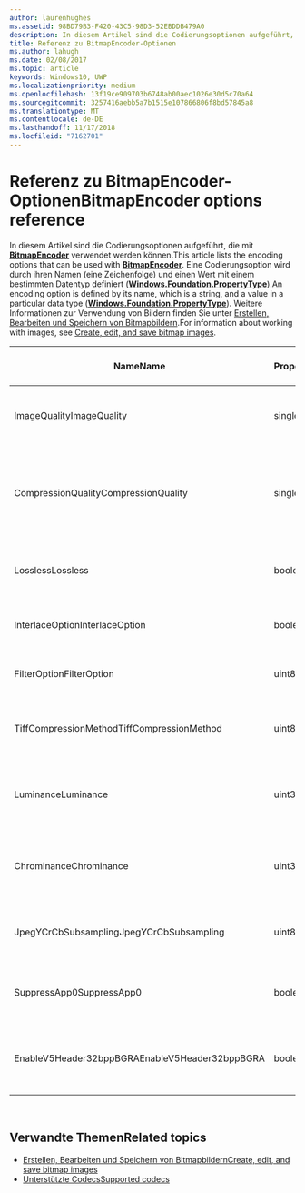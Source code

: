 ```yaml
---
author: laurenhughes
ms.assetid: 98BD79B3-F420-43C5-98D3-52EBDDB479A0
description: In diesem Artikel sind die Codierungsoptionen aufgeführt, die mit BitmapEncoder verwendet werden können.
title: Referenz zu BitmapEncoder-Optionen
ms.author: lahugh
ms.date: 02/08/2017
ms.topic: article
keywords: Windows10, UWP
ms.localizationpriority: medium
ms.openlocfilehash: 13f19ce909703b6748ab00aec1026e30d5c70a64
ms.sourcegitcommit: 3257416aebb5a7b1515e107866806f8bd57845a8
ms.translationtype: MT
ms.contentlocale: de-DE
ms.lasthandoff: 11/17/2018
ms.locfileid: "7162701"
---
```

# <a name="bitmapencoder-options-reference"></a><span data-ttu-id="a76b4-104">Referenz zu BitmapEncoder-Optionen</span><span class="sxs-lookup"><span data-stu-id="a76b4-104">BitmapEncoder options reference</span></span>


<span data-ttu-id="a76b4-105">In diesem Artikel sind die Codierungsoptionen aufgeführt, die mit [**BitmapEncoder**](https://msdn.microsoft.com/library/windows/apps/br226206) verwendet werden können.</span><span class="sxs-lookup"><span data-stu-id="a76b4-105">This article lists the encoding options that can be used with [**BitmapEncoder**](https://msdn.microsoft.com/library/windows/apps/br226206).</span></span> <span data-ttu-id="a76b4-106">Eine Codierungsoption wird durch ihren Namen (eine Zeichenfolge) und einen Wert mit einem bestimmten Datentyp definiert ([**Windows.Foundation.PropertyType**](https://msdn.microsoft.com/library/windows/apps/br225871)).</span><span class="sxs-lookup"><span data-stu-id="a76b4-106">An encoding option is defined by its name, which is a string, and a value in a particular data type ([**Windows.Foundation.PropertyType**](https://msdn.microsoft.com/library/windows/apps/br225871)).</span></span> <span data-ttu-id="a76b4-107">Weitere Informationen zur Verwendung von Bildern finden Sie unter [Erstellen, Bearbeiten und Speichern von Bitmapbildern](imaging.md).</span><span class="sxs-lookup"><span data-stu-id="a76b4-107">For information about working with images, see [Create, edit, and save bitmap images](imaging.md).</span></span>

| <span data-ttu-id="a76b4-108">Name</span><span class="sxs-lookup"><span data-stu-id="a76b4-108">Name</span></span>                    | <span data-ttu-id="a76b4-109">PropertyType</span><span class="sxs-lookup"><span data-stu-id="a76b4-109">PropertyType</span></span> | <span data-ttu-id="a76b4-110">Verwendungshinweise</span><span class="sxs-lookup"><span data-stu-id="a76b4-110">Usage notes</span></span>                                                                                        | <span data-ttu-id="a76b4-111">Gültige Formate</span><span class="sxs-lookup"><span data-stu-id="a76b4-111">Valid formats</span></span> |
|-------------------------|--------------|----------------------------------------------------------------------------------------------------|---------------|
| <span data-ttu-id="a76b4-112">ImageQuality</span><span class="sxs-lookup"><span data-stu-id="a76b4-112">ImageQuality</span></span>            | <span data-ttu-id="a76b4-113">single</span><span class="sxs-lookup"><span data-stu-id="a76b4-113">single</span></span>       | <span data-ttu-id="a76b4-114">Gültige Werte von 0 bis 1,0</span><span class="sxs-lookup"><span data-stu-id="a76b4-114">Valid values from 0 to 1.0.</span></span> <span data-ttu-id="a76b4-115">Höhere Werte bedeuten höhere Qualität</span><span class="sxs-lookup"><span data-stu-id="a76b4-115">Higher values indicate higher quality</span></span>                                 | <span data-ttu-id="a76b4-116">JPEG, JPEG-XR</span><span class="sxs-lookup"><span data-stu-id="a76b4-116">JPEG, JPEG-XR</span></span> |
| <span data-ttu-id="a76b4-117">CompressionQuality</span><span class="sxs-lookup"><span data-stu-id="a76b4-117">CompressionQuality</span></span>      | <span data-ttu-id="a76b4-118">single</span><span class="sxs-lookup"><span data-stu-id="a76b4-118">single</span></span>       | <span data-ttu-id="a76b4-119">Gültige Werte von 0 bis 1,0</span><span class="sxs-lookup"><span data-stu-id="a76b4-119">Valid values from 0 to 1.0.</span></span> <span data-ttu-id="a76b4-120">Höhere Werte bedeuten ein effizienteres und langsameres Komprimierungsverfahren</span><span class="sxs-lookup"><span data-stu-id="a76b4-120">Higher values indicate a more efficient and slower compression scheme</span></span> | <span data-ttu-id="a76b4-121">TIFF</span><span class="sxs-lookup"><span data-stu-id="a76b4-121">TIFF</span></span>          |
| <span data-ttu-id="a76b4-122">Lossless</span><span class="sxs-lookup"><span data-stu-id="a76b4-122">Lossless</span></span>                | <span data-ttu-id="a76b4-123">boolean</span><span class="sxs-lookup"><span data-stu-id="a76b4-123">boolean</span></span>      | <span data-ttu-id="a76b4-124">Wenn dieser Wert auf „true“ festgelegt ist, wird die Option „ImageQuality“ ignoriert.</span><span class="sxs-lookup"><span data-stu-id="a76b4-124">If this is set to true, the ImageQuality option is ignored</span></span>                                        | <span data-ttu-id="a76b4-125">JPEG-XR</span><span class="sxs-lookup"><span data-stu-id="a76b4-125">JPEG-XR</span></span>       |
| <span data-ttu-id="a76b4-126">InterlaceOption</span><span class="sxs-lookup"><span data-stu-id="a76b4-126">InterlaceOption</span></span>         | <span data-ttu-id="a76b4-127">boolean</span><span class="sxs-lookup"><span data-stu-id="a76b4-127">boolean</span></span>      | <span data-ttu-id="a76b4-128">Gibt an, ob der Interlacemodus für das Bild verwendet wird</span><span class="sxs-lookup"><span data-stu-id="a76b4-128">Whether to interlace the image</span></span>                                                                    | <span data-ttu-id="a76b4-129">PNG</span><span class="sxs-lookup"><span data-stu-id="a76b4-129">PNG</span></span>           |
| <span data-ttu-id="a76b4-130">FilterOption</span><span class="sxs-lookup"><span data-stu-id="a76b4-130">FilterOption</span></span>            | <span data-ttu-id="a76b4-131">uint8</span><span class="sxs-lookup"><span data-stu-id="a76b4-131">uint8</span></span>        | <span data-ttu-id="a76b4-132">Verwenden Sie die [**PngFilterMode**](https://msdn.microsoft.com/library/windows/apps/br226389)-Enumeration.</span><span class="sxs-lookup"><span data-stu-id="a76b4-132">Use the [**PngFilterMode**](https://msdn.microsoft.com/library/windows/apps/br226389) enumeration</span></span>                                | <span data-ttu-id="a76b4-133">PNG</span><span class="sxs-lookup"><span data-stu-id="a76b4-133">PNG</span></span>           |
| <span data-ttu-id="a76b4-134">TiffCompressionMethod</span><span class="sxs-lookup"><span data-stu-id="a76b4-134">TiffCompressionMethod</span></span>   | <span data-ttu-id="a76b4-135">uint8</span><span class="sxs-lookup"><span data-stu-id="a76b4-135">uint8</span></span>        | <span data-ttu-id="a76b4-136">Verwenden Sie die [**TiffCompressionMode**](https://msdn.microsoft.com/library/windows/apps/br226399)-Enumeration.</span><span class="sxs-lookup"><span data-stu-id="a76b4-136">Use the [**TiffCompressionMode**](https://msdn.microsoft.com/library/windows/apps/br226399) enumeration</span></span>                    | <span data-ttu-id="a76b4-137">TIFF</span><span class="sxs-lookup"><span data-stu-id="a76b4-137">TIFF</span></span>          |
| <span data-ttu-id="a76b4-138">Luminance</span><span class="sxs-lookup"><span data-stu-id="a76b4-138">Luminance</span></span>               | <span data-ttu-id="a76b4-139">uint32Array</span><span class="sxs-lookup"><span data-stu-id="a76b4-139">uint32Array</span></span>  | <span data-ttu-id="a76b4-140">Ein Array mit 64Elementen, das die Quantifizierungskonstanten für die Leuchtdichte enthält</span><span class="sxs-lookup"><span data-stu-id="a76b4-140">An array of 64 elements containing luminance quantization constants</span></span>                               | <span data-ttu-id="a76b4-141">JPEG</span><span class="sxs-lookup"><span data-stu-id="a76b4-141">JPEG</span></span>          |
| <span data-ttu-id="a76b4-142">Chrominance</span><span class="sxs-lookup"><span data-stu-id="a76b4-142">Chrominance</span></span>             | <span data-ttu-id="a76b4-143">uint32Array</span><span class="sxs-lookup"><span data-stu-id="a76b4-143">uint32Array</span></span>  | <span data-ttu-id="a76b4-144">Ein Array mit 64Elementen, das die Quantifizierungskonstanten für die Chrominanz enthält</span><span class="sxs-lookup"><span data-stu-id="a76b4-144">An array of 64 elements containing chrominance quantization constants</span></span>                             | <span data-ttu-id="a76b4-145">JPEG</span><span class="sxs-lookup"><span data-stu-id="a76b4-145">JPEG</span></span>          |
| <span data-ttu-id="a76b4-146">JpegYCrCbSubsampling</span><span class="sxs-lookup"><span data-stu-id="a76b4-146">JpegYCrCbSubsampling</span></span>    | <span data-ttu-id="a76b4-147">uint8</span><span class="sxs-lookup"><span data-stu-id="a76b4-147">uint8</span></span>        | <span data-ttu-id="a76b4-148">Verwenden Sie die [**JpegSubsamplingMode**](https://msdn.microsoft.com/library/windows/apps/br226386)-Enumeration</span><span class="sxs-lookup"><span data-stu-id="a76b4-148">Use the [**JpegSubsamplingMode**](https://msdn.microsoft.com/library/windows/apps/br226386) enumeration</span></span>                    | <span data-ttu-id="a76b4-149">JPEG</span><span class="sxs-lookup"><span data-stu-id="a76b4-149">JPEG</span></span>          |
| <span data-ttu-id="a76b4-150">SuppressApp0</span><span class="sxs-lookup"><span data-stu-id="a76b4-150">SuppressApp0</span></span>            | <span data-ttu-id="a76b4-151">boolean</span><span class="sxs-lookup"><span data-stu-id="a76b4-151">boolean</span></span>      | <span data-ttu-id="a76b4-152">Gibt an, ob die Erstellung eines App0-Metadatenblocks unterdrückt wird</span><span class="sxs-lookup"><span data-stu-id="a76b4-152">Whether to suppress the creation of an App0 metadata block</span></span>                                        | <span data-ttu-id="a76b4-153">JPEG</span><span class="sxs-lookup"><span data-stu-id="a76b4-153">JPEG</span></span>          |
| <span data-ttu-id="a76b4-154">EnableV5Header32bppBGRA</span><span class="sxs-lookup"><span data-stu-id="a76b4-154">EnableV5Header32bppBGRA</span></span> | <span data-ttu-id="a76b4-155">boolean</span><span class="sxs-lookup"><span data-stu-id="a76b4-155">boolean</span></span>      | <span data-ttu-id="a76b4-156">Gibt an, ob die Codierung als Version5 des BMP-Formats erfolgen soll, die Alphawerte unterstützt.</span><span class="sxs-lookup"><span data-stu-id="a76b4-156">Whether to encode to a version 5 BMP which supports alpha</span></span>                                         | <span data-ttu-id="a76b4-157">BMP</span><span class="sxs-lookup"><span data-stu-id="a76b4-157">BMP</span></span>           |

 

## <a name="related-topics"></a><span data-ttu-id="a76b4-158">Verwandte Themen</span><span class="sxs-lookup"><span data-stu-id="a76b4-158">Related topics</span></span>

* [<span data-ttu-id="a76b4-159">Erstellen, Bearbeiten und Speichern von Bitmapbildern</span><span class="sxs-lookup"><span data-stu-id="a76b4-159">Create, edit, and save bitmap images</span></span>](imaging.md)
* [<span data-ttu-id="a76b4-160">Unterstützte Codecs</span><span class="sxs-lookup"><span data-stu-id="a76b4-160">Supported codecs</span></span>](supported-codecs.md)

 





